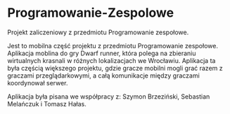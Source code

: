 # Programowanie-Zespolowe

Projekt zaliczeniowy z przedmiotu Programowanie zespołowe.

Jest to mobilna część projektu z przedmiotu Programowanie zespołowe. Aplikacja moblina do gry Dwarf runner, która polega na zbieraniu wirtualnych krasnali w różnych lokalizacjach we Wrocławiu.
Aplikacja ta była częścią większego projektu, gdzie gracze mobilni mogli grać razem z graczami przeglądarkowymi, a całą komunikacje między graczami koordynował serwer.

Aplikacja była pisana we współpracy z: Szymon Brzeziński, Sebastian Melańczuk i Tomasz Hałas.
